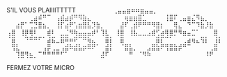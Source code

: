 S'IL VOUS PLAIIIITTTTT
⠀⠀⠀⠀⠀⠀⠀⠀⢀⣤⣤⣶⠶⠶⣶⣤⣤⡀⠀⠀⠀⠀⠀⠀
⠀⠀⠀⠀⠀⢀⣴⠾⠛⠉⠀⢠⣾⣴⡾⠛⠻⣷⣄⠀⠀⠀⠀⠀
⠀⠀⢶⣶⣶⣿⣁⠀⠀⠀⠀⢸⣿⠏⢀⣤⣶⣌⠻⣦⡀⠀⠀⠀
⠀⠀⣴⡟⠁⢉⣙⣿⣦⡀⠀⢸⡏⣴⠟⢡⣶⣿⣧⡹⣷⡀⠀⠀
⠀⣼⠏⢀⣾⠟⠛⠛⠻⣿⡆⠀⠀⢿⣄⠀⠙⠉⠹⣷⡸⣷⠀⠀
⢠⣿⠀⢸⡿⢿⠇⠀⠀⣾⠇⠀⣀⣈⠻⢷⣤⣤⣤⡾⠃⢹⣇⠀
⢸⣿⠀⢸⣧⣀⣀⣠⣾⢋⣴⢿⣿⡛⠻⣶⣤⣉⠁⠀⠀⠀⣿⠀
⠈⣿⠀⠀⠙⠛⠛⠋⠁⣼⣯⣀⣿⠿⠶⠟⠉⠛⢷⣄⠀⠀⣿⡇
⠀⣿⠀⠀⠀⠀⠀⠀⠀⣿⡏⠉⠁⠀⠀⢀⣴⢶⣄⢻⡇⠀⢸⡇
⠀⢻⣇⠀⠀⠀⠀⠀⢠⡿⢀⣀⢠⣾⠷⣾⣧⡶⠿⠟⠁⠀⣾⡇
⠀⠈⣿⣧⡀⠀⠀⣠⣿⣷⠟⢻⣿⣷⡾⠛⠉⠀⠀⠀⠀⢀⣿⠀
⠀⠀⢹⣿⢻⣦⡀⠉⠛⠛⠛⠛⠋⠁⠀⠀⠀⠀⠀⠀⠀⣼⠏⠀
⠀⠀⠀⠛⠀⠈⠻⠷⠀⠀⠀⠀⠀⠀⠀⠀⠀⠀⠀⠀⠸⠟⠀⠀




FERMEZ VOTRE MICRO